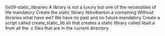 0x09-static_libraries
A library is not a luxury but one of the necessities of life mandatory Create the static library libholberton.a containing
Without libraries what have we? We have no past and no future mandatory Create a script called create_static_lib.sh that creates a static library called liball.a from all the .c files that are in the current directory.
